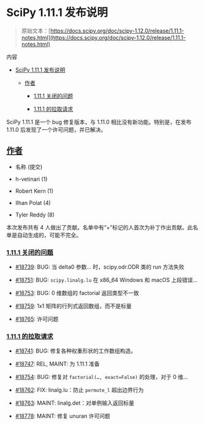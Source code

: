 # SciPy 1.11.1 发布说明

> 原始文本：[https://docs.scipy.org/doc/scipy-1.12.0/release/1.11.1-notes.html](https://docs.scipy.org/doc/scipy-1.12.0/release/1.11.1-notes.html)

内容

+   [SciPy 1.11.1 发布说明](#scipy-1-11-1-release-notes)

    +   [作者](#authors)

        +   [1.11.1 关闭的问题](#issues-closed-for-1-11-1)

        +   [1.11.1 的拉取请求](#pull-requests-for-1-11-1)

SciPy 1.11.1 是一个 bug 修复版本，与 1.11.0 相比没有新功能。特别是，在发布 1.11.0 后发现了一个许可问题，并已解决。

## [作者](#id2)

+   名称 (提交)

+   h-vetinari (1)

+   Robert Kern (1)

+   Ilhan Polat (4)

+   Tyler Reddy (8)

本次发布共有 4 人做出了贡献。名单中有“+”标记的人首次为补丁作出贡献。此名单是自动生成的，可能不完全。

### [1.11.1 关闭的问题](#id3)

+   [#18739](https://github.com/scipy/scipy/issues/18739): BUG: 当 delta0 参数… 时，scipy.odr.ODR 类的 run 方法失败

+   [#18751](https://github.com/scipy/scipy/issues/18751): BUG: `scipy.linalg.lu` 在 x86_64 Windows 和 macOS 上段错误…

+   [#18753](https://github.com/scipy/scipy/issues/18753): BUG: 0 维数组的 factorial 返回类型不一致

+   [#18759](https://github.com/scipy/scipy/issues/18759): 1x1 矩阵的行列式返回数组，而不是标量

+   [#18765](https://github.com/scipy/scipy/issues/18765): 许可问题

### [1.11.1 的拉取请求](#id4)

+   [#18741](https://github.com/scipy/scipy/pull/18741): BUG: 修复各种权重形状的工作数组构造。

+   [#18747](https://github.com/scipy/scipy/pull/18747): REL, MAINT: 为 1.11.1 准备

+   [#18754](https://github.com/scipy/scipy/pull/18754): BUG: 修复对 `factorial(…, exact=False)` 的处理，对于 0 维…

+   [#18762](https://github.com/scipy/scipy/pull/18762): FIX: linalg.lu：防止 `permute_l` 超出边界行为

+   [#18763](https://github.com/scipy/scipy/pull/18763): MAINT: linalg.det：对单例输入返回标量

+   [#18778](https://github.com/scipy/scipy/pull/18778): MAINT: 修复 unuran 许可问题

